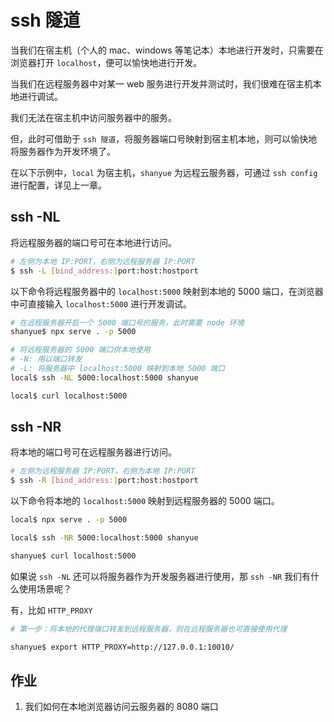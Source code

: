 # ssh 隧道

当我们在宿主机（个人的 mac、windows 等笔记本）本地进行开发时，只需要在浏览器打开 `localhost`，便可以愉快地进行开发。

当我们在远程服务器中对某一 web 服务进行开发并测试时，我们很难在宿主机本地进行调试。

我们无法在宿主机中访问服务器中的服务。

但，此时可借助于 `ssh 隧道`，将服务器端口号映射到宿主机本地，则可以愉快地将服务器作为开发环境了。

在以下示例中，`local` 为宿主机，`shanyue` 为远程云服务器，可通过 `ssh config` 进行配置，详见上一章。

## ssh -NL

将远程服务器的端口号可在本地进行访问。

``` bash
# 左侧为本地 IP:PORT，右侧为远程服务器 IP:PORT
$ ssh -L [bind_address:]port:host:hostport
```

以下命令将远程服务器中的 `localhost:5000` 映射到本地的 5000 端口，在浏览器中可直接输入 `localhost:5000` 进行开发调试。

``` bash
# 在远程服务器开启一个 5000 端口号的服务，此时需要 node 环境
shanyue$ npx serve . -p 5000

# 将远程服务器的 5000 端口供本地使用
# -N: 用以端口转发
# -L: 将服务器中 localhost:5000 映射到本地 5000 端口
local$ ssh -NL 5000:localhost:5000 shanyue

local$ curl localhost:5000
```

## ssh -NR

将本地的端口号可在远程服务器进行访问。

``` bash
# 左侧为远程服务器 IP:PORT，右侧为本地 IP:PORT
$ ssh -R [bind_address:]port:host:hostport
```

以下命令将本地的 `localhost:5000` 映射到远程服务器的 5000 端口。

``` bash
local$ npx serve . -p 5000

local$ ssh -NR 5000:localhost:5000 shanyue

shanyue$ curl localhost:5000
```

如果说 `ssh -NL` 还可以将服务器作为开发服务器进行使用，那 `ssh -NR` 我们有什么使用场景呢？

有，比如 `HTTP_PROXY`

``` bash
# 第一步：将本地的代理端口转发到远程服务器，则在远程服务器也可直接使用代理

shanyue$ export HTTP_PROXY=http://127.0.0.1:10010/
```

## 作业

1. 我们如何在本地浏览器访问云服务器的 8080 端口
